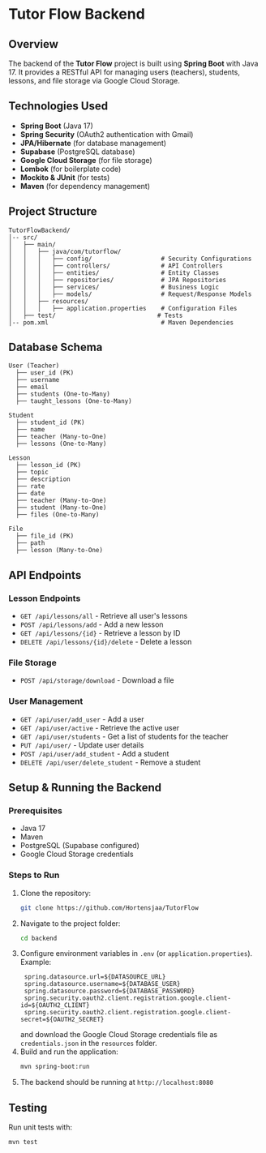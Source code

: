 # Tutor Flow Backend

## Overview
The backend of the **Tutor Flow** project is built using **Spring Boot** with Java 17. It provides a RESTful API for managing users (teachers), students, lessons, and file storage via Google Cloud Storage.

## Technologies Used
- **Spring Boot** (Java 17)
- **Spring Security** (OAuth2 authentication with Gmail)
- **JPA/Hibernate** (for database management)
- **Supabase** (PostgreSQL database)
- **Google Cloud Storage** (for file storage)
- **Lombok** (for boilerplate code)
- **Mockito & JUnit** (for tests)
- **Maven** (for dependency management)

## Project Structure
```
TutorFlowBackend/
│-- src/
│   ├── main/
│   │   ├── java/com/tutorflow/
│   │   │   ├── config/                   # Security Configurations
│   │   │   ├── controllers/              # API Controllers
│   │   │   ├── entities/                 # Entity Classes
│   │   │   ├── repositories/             # JPA Repositories
│   │   │   ├── services/                 # Business Logic
│   │   │   ├── models/                   # Request/Response Models
│   │   ├── resources/ 
│   │   │   ├── application.properties    # Configuration Files
│   ├── test/                            # Tests
│-- pom.xml                               # Maven Dependencies
```

## Database Schema
```
User (Teacher)
  ├── user_id (PK)
  ├── username
  ├── email
  ├── students (One-to-Many)
  ├── taught_lessons (One-to-Many)

Student
  ├── student_id (PK)
  ├── name
  ├── teacher (Many-to-One)
  ├── lessons (One-to-Many)

Lesson
  ├── lesson_id (PK)
  ├── topic
  ├── description
  ├── rate
  ├── date
  ├── teacher (Many-to-One)
  ├── student (Many-to-One)
  ├── files (One-to-Many)

File
  ├── file_id (PK)
  ├── path
  ├── lesson (Many-to-One)
```

## API Endpoints

### Lesson Endpoints
- `GET /api/lessons/all` - Retrieve all user's lessons
- `POST /api/lessons/add` - Add a new lesson
- `GET /api/lessons/{id}` - Retrieve a lesson by ID
- `DELETE /api/lessons/{id}/delete` - Delete a lesson

### File Storage
- `POST /api/storage/download` - Download a file

### User Management
- `GET /api/user/add_user` - Add a user
- `GET /api/user/active` - Retrieve the active user
- `GET /api/user/students` - Get a list of students for the teacher
- `PUT /api/user/` - Update user details
- `POST /api/user/add_student` - Add a student
- `DELETE /api/user/delete_student` - Remove a student

## Setup & Running the Backend

### Prerequisites
- Java 17
- Maven
- PostgreSQL (Supabase configured)
- Google Cloud Storage credentials

### Steps to Run
1. Clone the repository:
   ```sh
   git clone https://github.com/Hortensjaa/TutorFlow
   ```
2. Navigate to the project folder:
   ```sh
   cd backend
   ```
3. Configure environment variables in `.env` (or `application.properties`). Example:
   ```properties
    spring.datasource.url=${DATASOURCE_URL}
    spring.datasource.username=${DATABASE_USER}
    spring.datasource.password=${DATABASE_PASSWORD}
    spring.security.oauth2.client.registration.google.client-id=${OAUTH2_CLIENT}
    spring.security.oauth2.client.registration.google.client-secret=${OAUTH2_SECRET}
   ```
   and download the Google Cloud Storage credentials file as `credentials.json` in the `resources` folder.
4. Build and run the application:
   ```sh
   mvn spring-boot:run
   ```
5. The backend should be running at `http://localhost:8080`

## Testing
Run unit tests with:
```sh
mvn test
```


